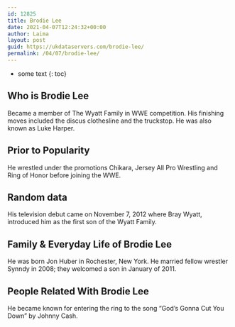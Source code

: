 ```yaml
---
id: 12825
title: Brodie Lee
date: 2021-04-07T12:24:32+00:00
author: Laima
layout: post
guid: https://ukdataservers.com/brodie-lee/
permalink: /04/07/brodie-lee/
---
```


* some text
{: toc}


## Who is Brodie Lee
                  
                  
                  
Became a member of The Wyatt Family in WWE competition. His finishing moves included the discus clothesline and the truckstop. He was also known as Luke Harper. 
                  
              
            
              
            
                
                
                
## Prior to Popularity
                  
                  
                  
He wrestled under the promotions Chikara, Jersey All Pro Wrestling and Ring of Honor before joining the WWE.
                  
              
            
              
            
                
                
                
## Random data
                  
                  
                  
His television debut came on November 7, 2012 where Bray Wyatt, introduced him as the first son of the Wyatt Family.
                  
              
            
              
            
                
                
                
## Family & Everyday Life of Brodie Lee
                  
                  
                  
He was born Jon Huber in Rochester, New York. He married fellow wrestler Synndy in 2008; they welcomed a son in January of 2011.
                  
              
            
              
            
                
                
                
## People Related With Brodie Lee
                  
                  
                  
He became known for entering the ring to the song &#8220;God&#8217;s Gonna Cut You Down&#8221; by Johnny Cash.
                  
              
            
              
            
                
              
            
              
              
            
            
              
            
          
          
          